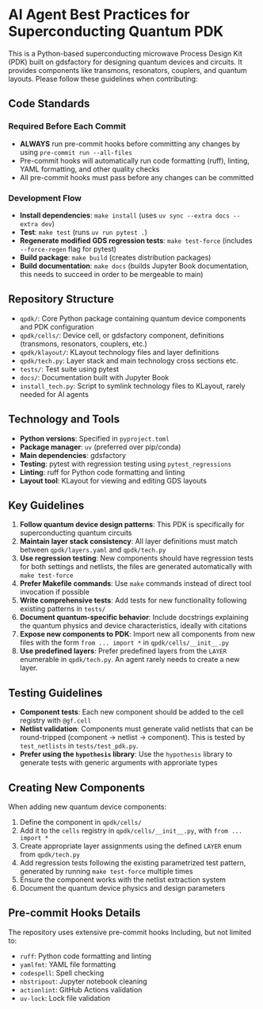 # AI Agent Best Practices for Superconducting Quantum PDK

This is a Python-based superconducting microwave Process Design Kit (PDK) built on gdsfactory for designing quantum devices and circuits. It provides components like transmons, resonators, couplers, and quantum layouts. Please follow these guidelines when contributing:

## Code Standards

### Required Before Each Commit
- **ALWAYS** run pre-commit hooks before committing any changes by using `pre-commit run --all-files`
- Pre-commit hooks will automatically run code formatting (ruff), linting, YAML formatting, and other quality checks
- All pre-commit hooks must pass before any changes can be committed

### Development Flow
- **Install dependencies**: `make install` (uses `uv sync --extra docs --extra dev`)
- **Test**: `make test` (runs `uv run pytest .`)
- **Regenerate modified GDS regression tests**: `make test-force` (includes `--force-regen` flag for pytest)
- **Build package**: `make build` (creates distribution packages)
- **Build documentation**: `make docs` (builds Jupyter Book documentation, this needs to succeed in order to be mergeable to main)

## Repository Structure
- `qpdk/`: Core Python package containing quantum device components and PDK configuration
- `qpdk/cells/`: Device cell, or gdsfactory component, definitions (transmons, resonators, couplers, etc.)
- `qpdk/klayout/`: KLayout technology files and layer definitions
- `qpdk/tech.py`: Layer stack and main technology cross sections etc.
- `tests/`: Test suite using pytest
- `docs/`: Documentation built with Jupyter Book
- `install_tech.py`: Script to symlink technology files to KLayout, rarely needed for AI agents

## Technology and Tools
- **Python versions**: Specified in `pyproject.toml`
- **Package manager**: `uv` (preferred over pip/conda)
- **Main dependencies**: gdsfactory
- **Testing**: pytest with regression testing using `pytest_regressions`
- **Linting**: ruff for Python code formatting and linting
- **Layout tool**: KLayout for viewing and editing GDS layouts

## Key Guidelines
1. **Follow quantum device design patterns**: This PDK is specifically for superconducting quantum circuits
2. **Maintain layer stack consistency**: All layer definitions must match between `qpdk/layers.yaml` and `qpdk/tech.py`
3. **Use regression testing**: New components should have regression tests for both settings and netlists, the files are generated automatically with `make test-force`
4. **Prefer Makefile commands**: Use `make` commands instead of direct tool invocation if possible
5. **Write comprehensive tests**: Add tests for new functionality following existing patterns in `tests/`
6. **Document quantum-specific behavior**: Include docstrings explaining the quantum physics and device characteristics, ideally with citations
7. **Expose new components to PDK**: Import new all components from new files with the form `from ... import *` in `qpdk/cells/__init__.py`
8. **Use predefined layers**: Prefer predefined layers from the `LAYER` enumerable in `qpdk/tech.py`. An agent rarely needs to create a new layer.

## Testing Guidelines
- **Component tests**: Each new component should be added to the cell registry with `@gf.cell`
- **Netlist validation**: Components must generate valid netlists that can be round-tripped (component -> netlist -> component). This is tested by `test_netlists` in `tests/test_pdk.py`.
- **Prefer using the `hypothesis` library**: Use the `hypothesis` library to generate tests with generic arguments with approriate types

## Creating New Components
When adding new quantum device components:
1. Define the component in `qpdk/cells/`
2. Add it to the `cells` registry in `qpdk/cells/__init__.py`, with `from ... import *`
3. Create appropriate layer assignments using the defined `LAYER` enum from `qpdk/tech.py`
4. Add regression tests following the existing parametrized test pattern, generated by running `make test-force` multiple times
5. Ensure the component works with the netlist extraction system
6. Document the quantum device physics and design parameters

## Pre-commit Hooks Details
The repository uses extensive pre-commit hooks Including, but not limited to:
- `ruff`: Python code formatting and linting
- `yamlfmt`: YAML file formatting
- `codespell`: Spell checking
- `nbstripout`: Jupyter notebook cleaning
- `actionlint`: GitHub Actions validation
- `uv-lock`: Lock file validation
